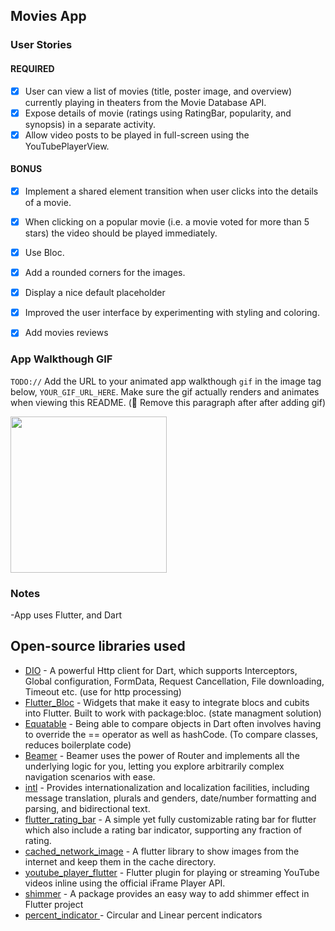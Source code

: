 ## Movies App

### User Stories

#### REQUIRED

- [x] User can view a list of movies (title, poster image, and overview) currently playing in theaters from the Movie Database API.
- [x] Expose details of movie (ratings using RatingBar, popularity, and synopsis) in a separate activity.
- [x] Allow video posts to be played in full-screen using the YouTubePlayerView.

#### BONUS

- [x] Implement a shared element transition when user clicks into the details of a movie.
- [x] When clicking on a popular movie (i.e. a movie voted for more than 5 stars) the video should be played immediately.
- [x] Use Bloc.
- [x] Add a rounded corners for the images.
- [x] Display a nice default placeholder 
- [x] Improved the user interface by experimenting with styling and coloring.
- [x] Add movies reviews


### App Walkthough GIF

`TODO://` Add the URL to your animated app walkthough `gif` in the image tag below, `YOUR_GIF_URL_HERE`. Make sure the gif actually renders and animates when viewing this README. (🚫 Remove this paragraph after after adding gif)

<img src="app_walktrough.gif" width=250><br>

### Notes

-App uses Flutter, and Dart

## Open-source libraries used

* [DIO](https://pub.dev/packages/dio) - A powerful Http client for Dart, which supports Interceptors, Global configuration, FormData, Request Cancellation, File downloading, Timeout etc. (use for http processing)
* [Flutter_Bloc](https://pub.dev/packages/flutter_bloc) - Widgets that make it easy to integrate blocs and cubits into Flutter. Built to work with package:bloc. (state managment solution)
* [Equatable](https://pub.dev/packages/equatable) - Being able to compare objects in Dart often involves having to override the == operator as well as hashCode. (To compare classes, reduces boilerplate code)
* [Beamer](https://pub.dev/packages/beamer) - Beamer uses the power of Router and implements all the underlying logic for you, letting you explore arbitrarily complex navigation scenarios with ease.
* [intl](https://pub.dev/packages/intl) - Provides internationalization and localization facilities, including message translation, plurals and genders, date/number formatting and parsing, and bidirectional text.
* [flutter_rating_bar](https://pub.dev/packages/flutter_rating_bar) - A simple yet fully customizable rating bar for flutter which also include a rating bar indicator, supporting any fraction of rating.
* [cached_network_image](https://pub.dev/packages/cached_network_image) - A flutter library to show images from the internet and keep them in the cache directory.
* [youtube_player_flutter](https://pub.dev/packages/youtube_player_flutter) - Flutter plugin for playing or streaming YouTube videos inline using the official iFrame Player API.
* [shimmer](https://pub.dev/packages/shimmer) - A package provides an easy way to add shimmer effect in Flutter project
* [percent_indicator ](https://pub.dev/packages/percent_indicator) - Circular and Linear percent indicators
